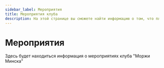 ```yaml
---
sidebar_label: Мероприятия
title: Мероприятия клуба
description: На этой странице вы сможете найти информацию о том, что планируется в клубе "Моржи Минска" на ближайшее время
---
```


# Мероприятия

Здесь будет находиться информация о мероприятиях клуба "Моржи Минска"